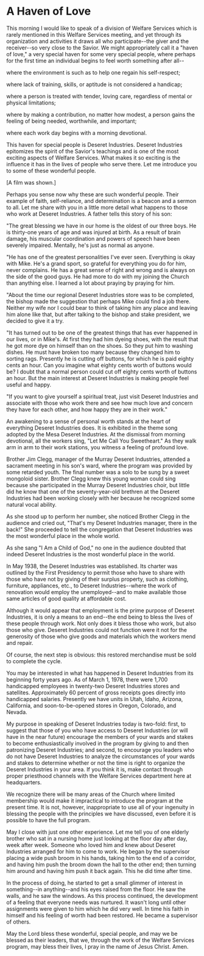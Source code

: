 # A Haven of Love

This morning I would like to speak of a division of Welfare Services which is
rarely mentioned in this Welfare Services meeting, and yet through its
organization and activities it draws all who participate--the giver and the
receiver--so very close to the Savior. We might appropriately call it a "haven
of love," a very special haven for some very special people, where perhaps for
the first time an individual begins to feel worth something after all--

where the environment is such as to help one regain his self-respect;

where lack of training, skills, or aptitude is not considered a handicap;

where a person is treated with tender, loving care, regardless of mental or
physical limitations;

where by making a contribution, no matter how modest, a person gains the
feeling of being needed, worthwhile, and important;

where each work day begins with a morning devotional.

This haven for special people is Deseret Industries. Deseret Industries
epitomizes the spirit of the Savior's teachings and is one of the most
exciting aspects of Welfare Services. What makes it so exciting is the
influence it has in the lives of people who serve there. Let me introduce you
to some of these wonderful people.

[A film was shown.]

Perhaps you sense now why these are such wonderful people. Their example of
faith, self-reliance, and determination is a beacon and a sermon to all. Let
me share with you in a little more detail what happens to those who work at
Deseret Industries. A father tells this story of his son:

"The great blessing we have in our home is the oldest of our three boys. He is
thirty-one years of age and was injured at birth. As a result of brain damage,
his muscular coordination and powers of speech have been severely impaired.
Mentally, he's just as normal as anyone.

"He has one of the greatest personalities I've ever seen. Everything is okay
with Mike. He's a grand sport, so grateful for everything you do for him,
never complains. He has a great sense of right and wrong and is always on the
side of the good guys. He had more to do with my joining the Church than
anything else. I learned a lot about praying by praying for him.

"About the time our regional Deseret Industries store was to be completed, the
bishop made the suggestion that perhaps Mike could find a job there. Neither
my wife nor I could bear to think of taking him any place and leaving him
alone like that, but after talking to the bishop and stake president, we
decided to give it a try.

"It has turned out to be one of the greatest things that has ever happened in
our lives, or in Mike's. At first they had him dyeing shoes, with the result
that he got more dye on himself than on the shoes. So they put him to washing
dishes. He must have broken too many because they changed him to sorting rags.
Presently he is cutting off buttons, for which he is paid eighty cents an
hour. Can you imagine what eighty cents worth of buttons would be? I doubt
that a normal person could cut off eighty cents worth of buttons an hour. But
the main interest at Deseret Industries is making people feel useful and
happy.

"If you want to give yourself a spiritual treat, just visit Deseret Industries
and associate with those who work there and see how much love and concern they
have for each other, and how happy they are in their work."

An awakening to a sense of personal worth stands at the heart of everything
Deseret Industries does. It is exhibited in the theme song adopted by the Mesa
Deseret Industries. At the dismissal from morning devotional, all the workers
sing, "Let Me Call You Sweetheart." As they walk arm in arm to their work
stations, you witness a feeling of profound love.

Brother Jim Clegg, manager of the Murray Deseret Industries, attended a
sacrament meeting in his son's ward, where the program was provided by some
retarded youth. The final number was a solo to be sung by a sweet mongoloid
sister. Brother Clegg knew this young woman could sing because she
participated in the Murray Deseret Industries choir, but little did he know
that one of the seventy-year-old brethren at the Deseret Industries had been
working closely with her because he recognized some natural vocal ability.

As she stood up to perform her number, she noticed Brother Clegg in the
audience and cried out, "That's my Deseret Industries manager, there in the
back!" She proceeded to tell the congregation that Deseret Industries was the
most wonderful place in the whole world.

As she sang "I Am a Child of God," no one in the audience doubted that indeed
Deseret Industries is the most wonderful place in the world.

In May 1938, the Deseret Industries was established. Its charter was outlined
by the First Presidency to permit those who have to share with those who have
not by giving of their surplus property, such as clothing, furniture,
appliances, etc., to Deseret Industries--where the work of renovation would
employ the unemployed--and to make available those same articles of good
quality at affordable cost.

Although it would appear that employment is the prime purpose of Deseret
Industries, it is only a means to an end--the end being to bless the lives of
these people through work. Not only does it bless those who work, but also
those who give. Deseret Industries could not function were it not for the
generosity of those who give goods and materials which the workers mend and
repair.

Of course, the next step is obvious: this restored merchandise must be sold to
complete the cycle.

You may be interested in what has happened in Deseret Industries from its
beginning forty years ago. As of March 1, 1978, there were 1,700 handicapped
employees in twenty-two Deseret Industries stores and satellites.
Approximately 60 percent of gross receipts goes directly into handicapped
salaries. Presently we have units in Utah, Idaho, Arizona, California, and
soon-to-be-opened stores in Oregon, Colorado, and Nevada.

My purpose in speaking of Deseret Industries today is two-fold: first, to
suggest that those of you who have access to Deseret Industries (or will have
in the near future) encourage the members of your wards and stakes to become
enthusiastically involved in the program by giving to and then patronizing
Deseret Industries; and second, to encourage you leaders who do not have
Deseret Industries to analyze the circumstances of your wards and stakes to
determine whether or not the time is right to organize the Deseret Industries
in your area. If you think it is, make contact through proper priesthood
channels with the Welfare Services department here at headquarters.

We recognize there will be many areas of the Church where limited membership
would make it impractical to introduce the program at the present time. It is
not, however, inappropriate to use all of your ingenuity in blessing the
people with the principles we have discussed, even before it is possible to
have the full program.

May I close with just one other experience. Let me tell you of one elderly
brother who sat in a nursing home just looking at the floor day after day,
week after week. Someone who loved him and knew about Deseret Industries
arranged for him to come to work. He began by the supervisor placing a wide
push broom in his hands, taking him to the end of a corridor, and having him
push the broom down the hall to the other end; then turning him around and
having him push it back again. This he did time after time.

In the process of doing, he started to get a small glimmer of interest in
something--in anything--and his eyes raised from the floor. He saw the walls,
and he saw the windows. As this process continued, the development of a
feeling that everyone needs was nurtured. It wasn't long until other
assignments were given to him which he did very well. In time his faith in
himself and his feeling of worth had been restored. He became a supervisor of
others.

May the Lord bless these wonderful, special people, and may we be blessed as
their leaders, that we, through the work of the Welfare Services program, may
bless their lives, I pray in the name of Jesus Christ. Amen.

